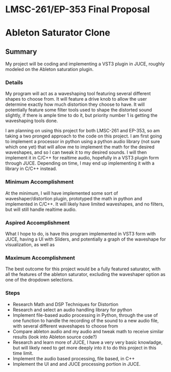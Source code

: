 # LMSC-261/EP-353 Final Proposal
# Ableton Saturator Clone

## Summary
My project will be coding and implementing a VST3 plugin in JUCE, roughly modeled on the Ableton saturation plugin.

### Details
My program will act as a waveshaping tool featuring several different 
shapes to choose from. It will feature a drive knob to allow the user determine exactly how much distortion they choose to have. It will potentially feature some filter tools used to shape the distorted sound slightly, if there is ample time to do it, but priority number 1 is getting the waveshaping tools done. 

I am planning on using this project for both LMSC-261 and EP-353, so am taking a two pronged approach to the code on this project. I am first going to implement a processor in python using a python audio library (not sure which one yet) that will allow me to implement the math for the desired waveshapes, and so I can tweak it to my desired sounds. I will then implement it in C/C++ for realtime audio, hopefully in a VST3 plugin form through JUCE. Depending on time, I may end up implementing it with a library in C/C++ instead. 

### Minimum Accomplishment
At the minimum, I will have implemented some sort of waveshaper/distortion plugin, prototyped the math in python and implemented in C/C++. It will likely have limited waveshapes, and no filters, but will still handle realtime audio.

### Aspired Accomplishment
What I hope to do, is have this program implemented in VST3 form with JUCE, having a UI with Sliders, and potentially a graph of the waveshape for visualization, as well as 

### Maximum Accomplishment
The best outcome for this project would be a fully featured saturator, with all the features of the ableton saturator, excluding the waveshaper option as one of the dropdown selections. 

### Steps
- Research Math and DSP Techniques for Distortion
- Research and select an audio handling library for python
- Implement file-based audio processing in Python, through the use of one function to handle the recording of the sound to a new audio file, with several different waveshapes to choose from
- Compare ableton audio and my audio and tweak math to receive similar results (look into Ableton source code?)
- Research and learn more of JUCE, I have a very very basic knowladge, but will likely need to get more deeply into it to do this project in this time limit. 
- Implement the audio based processing, file based, in C++
- Implement the UI and and JUCE processing portion in JUCE. 
